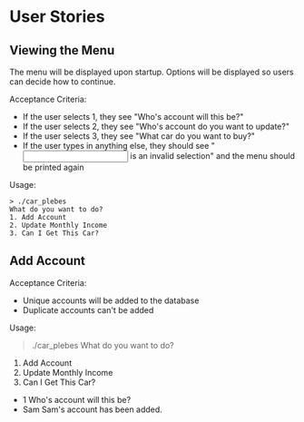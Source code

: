 # User Stories

## Viewing the Menu

The menu will be displayed upon startup.
Options will be displayed so users can decide how to continue.

Acceptance Criteria:
  * If the user selects 1, they see "Who's account will this be?"
  * If the user selects 2, they see "Who's account do you want to update?"
  * If the user selects 3, they see "What car do you want to buy?"
  * If the user types in anything else, they should see "<input> is an invalid selection" and the menu should be printed again

  Usage:

    > ./car_plebes
    What do you want to do?
    1. Add Account
    2. Update Monthly Income
    3. Can I Get This Car?

## Add Account


Acceptance Criteria:

  * Unique accounts will be added to the database
  * Duplicate accounts can't be added

Usage:

  > ./car_plebes
  What do you want to do?
  1. Add Account
  2. Update Monthly Income
  3. Can I Get This Car?
  - 1
  Who's account will this be?
  - Sam
  Sam's account has been added.
